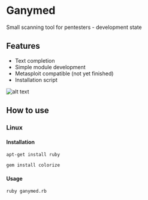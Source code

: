 # Ganymed        

Small scanning tool for pentesters - development state

## Features

- Text completion 
- Simple module development
- Metasploit compatible (not yet finished)
- Installation script

![alt text][logo]

[logo]: http://i.epvpimg.com/wEU6g.png "Preview development state"


## How to use

### Linux

#### Installation
```
apt-get install ruby
```
```
gem install colorize
```

#### Usage

```
ruby ganymed.rb
```
